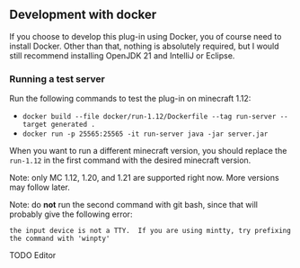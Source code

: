 ## Development with docker
If you choose to develop this plug-in using Docker,
you of course need to install Docker.
Other than that, nothing is absolutely required, but I would
still recommend installing OpenJDK 21 and IntelliJ or Eclipse.

### Running a test server
Run the following commands to test the plug-in on 
minecraft 1.12: 
- `docker build --file docker/run-1.12/Dockerfile --tag run-server --target generated .`
- `docker run -p 25565:25565 -it run-server java -jar server.jar`

When you want to run a different minecraft version,
you should replace the `run-1.12` in the first command
with the desired minecraft version.

Note: only MC 1.12, 1.20, and 1.21 are supported right now.
More versions may follow later.

Note: do **not** run the second command with git bash,
since that will probably give the following error:
```
the input device is not a TTY.  If you are using mintty, try prefixing the command with 'winpty'
```

TODO Editor
